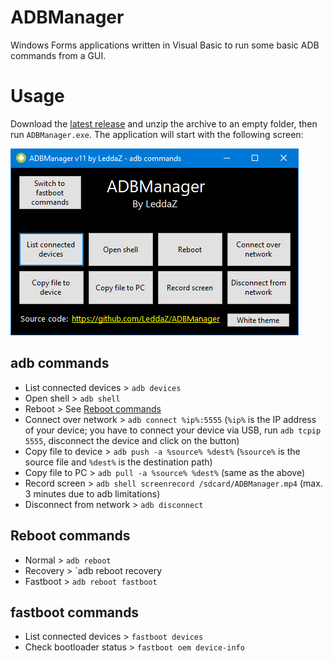 # ADBManager
Windows Forms applications written in Visual Basic to run some basic ADB commands from a GUI.

# Usage
Download the [latest release](https://github.com/LeddaZ/ADBManager/releases/latest) and unzip the archive to an empty folder, then run `ADBManager.exe`. The application will start with the following screen:

![adb](https://github.com/LeddaZ/ADBManager/blob/master/pics/adb.png)

## adb commands
- List connected devices > `adb devices`
- Open shell > `adb shell`
- Reboot > See [Reboot commands](https://github.com/LeddaZ/ADBManager/blob/master/README.md#Reboot_commands)
- Connect over network > `adb connect %ip%:5555` (`%ip%` is the IP address of your device; you have to connect your device via USB, run `adb tcpip 5555`, disconnect the device and click on the button)
- Copy file to device > `adb push -a %source% %dest%` (`%source%` is the source file and `%dest%` is the destination path)
- Copy file to PC > `adb pull -a %source% %dest%` (same as the above)
- Record screen > `adb shell screenrecord /sdcard/ADBManager.mp4` (max. 3 minutes due to adb limitations)
- Disconnect from network > `adb disconnect`

## Reboot commands
- Normal > `adb reboot`
- Recovery > `adb reboot recovery
- Fastboot > `adb reboot fastboot`

## fastboot commands
- List connected devices > `fastboot devices`
- Check bootloader status > `fastboot oem device-info`
